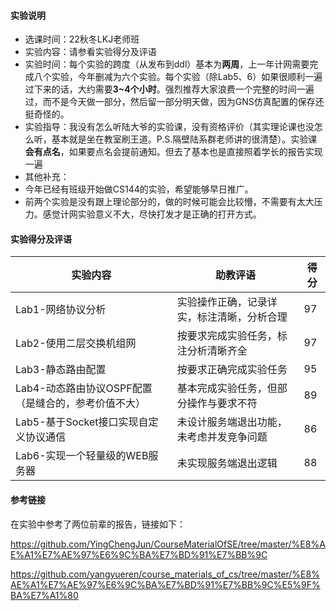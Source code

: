 #### 实验说明

- 选课时间：22秋冬LKJ老师班
- 实验内容：请参看实验得分及评语
- 实验时间：每个实验的跨度（从发布到ddl）基本为**两周**，上一年计网需要完成八个实验，今年删减为六个实验。每个实验（除Lab5、6）如果很顺利一遍过下来的话，大约需要**3~4个小时**。强烈推荐大家浪费一个完整的时间一遍过，而不是今天做一部分，然后留一部分明天做，因为GNS仿真配置的保存还挺奇怪的。
- 实验指导：我没有怎么听陆大爷的实验课，没有资格评价（其实理论课也没怎么听，基本就是坐在教室刷王道。P.S.隔壁陆系群老师讲的很清楚）。实验课**会有点名**，如果要点名会提前通知。但去了基本也是直接照着学长的报告实现一遍
-  其他补充：
  - 今年已经有班级开始做CS144的实验，希望能够早日推广。
  - 前两个实验是没有跟上理论部分的，做的时候可能会比较懵，不需要有太大压力。感觉计网实验意义不大，尽快打发才是正确的打开方式。



#### 实验得分及评语

| 实验内容                                            | 助教评语                                   | 得分 |
| --------------------------------------------------- | ------------------------------------------ | ---- |
| Lab1-网络协议分析                                   | 实验操作正确，记录详实，标注清晰，分析合理 | 97   |
| Lab2-使用二层交换机组网                             | 按要求完成实验任务，标注分析清晰齐全       | 97   |
| Lab3-静态路由配置                                   | 按要求正确完成实验任务                     | 95   |
| Lab4-动态路由协议OSPF配置（是缝合的，参考价值不大） | 基本完成实验任务，但部分操作与要求不符     | 89   |
| Lab5-基于Socket接口实现自定义协议通信               | 未设计服务端退出功能，未考虑并发竞争问题   | 86   |
| Lab6-实现一个轻量级的WEB服务器                      | 未实现服务端退出逻辑                       | 88   |



#### 参考链接

在实验中参考了两位前辈的报告，链接如下：

https://github.com/YingChengJun/CourseMaterialOfSE/tree/master/%E8%AE%A1%E7%AE%97%E6%9C%BA%E7%BD%91%E7%BB%9C

https://github.com/yangyueren/course_materials_of_cs/tree/master/%E8%AE%A1%E7%AE%97%E6%9C%BA%E7%BD%91%E7%BB%9C%E5%9F%BA%E7%A1%80